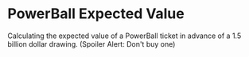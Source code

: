# PowerBall Expected Value

Calculating the expected value of a PowerBall ticket in advance of a 1.5 billion dollar drawing. (Spoiler Alert: Don't buy one)
